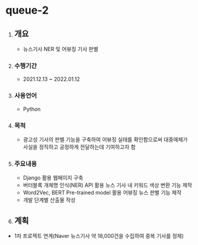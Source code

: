# queue-2 #
1. ## 개요 ##
    - 뉴스기사 NER 및 어뷰징 기사 판별
  1. ### 수행기간 ###
      - 2021.12.13 ~ 2022.01.12
  1. ### 사용언어 ###
     - Python
  1. ### 목적 ###
     - 광고성 기사의 판별 기능을 구축하여 어뷰징 실태를 확인함으로써 대중매체가 사실을 정직하고 공정하게 전달하는데 기여하고자 함
  1. ### 주요내용 ###
     - Django 활용 웹페이지 구축
     - 버터블록 개체명 인식(NER) API 활용 뉴스 기사 내 키워드 색상 변환 기능 제작
     - Word2Vec, BERT Pre-trained model 활용 어뷰징 뉴스 판별 기능 제작
     - 개발 단계별 산출물 작성
1. ## 계획 ##
  - 1차 프로젝트 연계(Naver 뉴스기사 약 18,000건을 수집하여 중복 기사를 정제)

